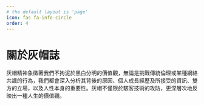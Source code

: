 ```yaml
---
# the default layout is 'page'
icon: fas fa-info-circle
order: 4
---
```

# **關於灰帽誌**

灰帽精神象徵著我們不拘泥於黑白分明的價值觀，無論是挑戰傳統倫理或某種網絡共識的行為，我們都會深入分析其背後的原因、個人成長經歷及所接受的資訊、雙方的立場，以及人性本身的重要性。灰帽不僅限於駭客技術的攻防，更深層次地反映出一種人生的價值觀。
